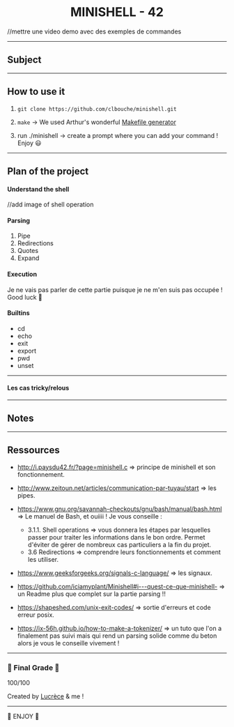
<h1 align=center>
	<b> MINISHELL - 42</b>
</h1>


//mettre une video demo avec des exemples de commandes

---
## Subject 

---
## How to use it

1. ```git clone https://github.com/clbouche/minishell.git```

2. ```make```  -> We used Arthur's wonderful [Makefile generator](https://github.com/arthur-trt/genMake)

3. run ./minishell -> create a prompt where you can add your command ! Enjoy 😃 

---
## Plan of the project

#### Understand the shell

//add image of shell operation


#### Parsing

1. Pipe 
2. Redirections
3. Quotes
4. Expand


#### Execution 
Je ne vais pas parler de cette partie puisque je ne m'en suis pas occupée ! Good luck 🤡 

#### Builtins
  - cd 
  - echo 
  - exit
  - export
  - pwd
  - unset
  
---
#### Les cas tricky/relous

---
## Notes

---
## Ressources

- http://i.paysdu42.fr/?page=minishell.c => principe de minishell et son fonctionnement. 

- http://www.zeitoun.net/articles/communication-par-tuyau/start => les pipes. 

- https://www.gnu.org/savannah-checkouts/gnu/bash/manual/bash.html => Le manuel de Bash, et ouiiii ! Je vous conseille : 
	- 3.1.1. Shell operations => vous donnera les étapes par lesquelles passer pour traiter les informations dans le bon ordre. 
	Permet d'éviter de gérer de nombreux cas particuliers a la fin du projet. 
	- 3.6 Redirections => comprendre leurs fonctionnements et comment les utiliser. 

- https://www.geeksforgeeks.org/signals-c-language/ => les signaux. 

- https://github.com/iciamyplant/Minishell#i---quest-ce-que-minishell- => un Readme plus que complet sur la partie parsing !! 

- https://shapeshed.com/unix-exit-codes/ => sortie d'erreurs et code erreur posix. 

- https://ix-56h.github.io/how-to-make-a-tokenizer/  => un tuto que l'on a finalement pas suivi mais qui rend un parsing solide comme du beton alors je vous le conseille vivement ! 

---
### 🎉 Final Grade 🎉 
100/100

Created by [Lucrèce](https://github.com/Tart3mpion) & me ! 

--- 
🍄 ENJOY 🍄
